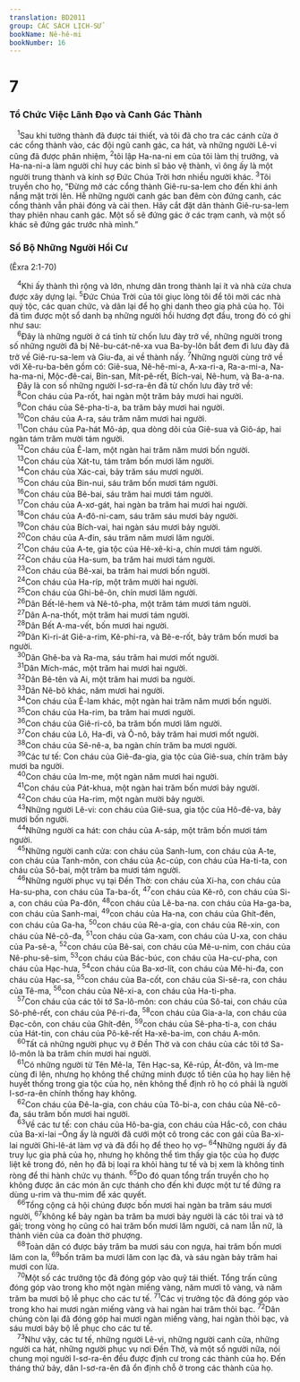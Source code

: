 ```yaml
---
translation: BD2011
group: CÁC SÁCH LỊCH-SỬ
bookName: Nê-hê-mi 
bookNumber: 16
---
```


<div class="title"><h1>7</h1><h3>Tổ Chức Việc Lãnh Ðạo và Canh Gác Thành</h3></div>
<span class="verse ne_7_1"> <sup>1</sup>Sau khi tường thành đã được tái thiết, và tôi đã cho tra các cánh cửa ở các cổng thành vào, các đội ngũ canh gác, ca hát, và những người Lê-vi cũng đã được phân nhiệm, </span>
<span class="verse ne_7_2"><sup>2</sup>tôi lập Ha-na-ni em của tôi làm thị trưởng, và Ha-na-ni-a làm người chỉ huy các binh sĩ bảo vệ thành, vì ông ấy là một người trung thành và kính sợ Ðức Chúa Trời hơn nhiều người khác. </span>
<span class="verse ne_7_3"><sup>3</sup>Tôi truyền cho họ, “Ðừng mở các cổng thành Giê-ru-sa-lem cho đến khi ánh nắng mặt trời lên. Hễ những người canh gác ban đêm còn đứng canh, các cổng thành vẫn phải đóng và cài then. Hãy cắt đặt dân thành Giê-ru-sa-lem thay phiên nhau canh gác. Một số sẽ đứng gác ở các trạm canh, và một số khác sẽ đứng gác trước nhà mình.”<br/></span>
<div class="title"><h3>Sổ Bộ Những Người Hồi Cư</h3><p>(Êxra 2:1-70)</p></div>
<span class="verse ne_7_4"> <sup>4</sup>Khi ấy thành thì rộng và lớn, nhưng dân trong thành lại ít và nhà cửa chưa được xây dựng lại. </span>
<span class="verse ne_7_5"><sup>5</sup>Ðức Chúa Trời của tôi giục lòng tôi để tôi mời các nhà quý tộc, các quan chức, và dân lại để họ ghi danh theo gia phả của họ. Tôi đã tìm được một sổ danh bạ những người hồi hương đợt đầu, trong đó có ghi như sau:<br/></span>
<span class="verse ne_7_6"> <sup>6</sup>Ðây là những người ở cá tỉnh từ chốn lưu đày trở về, những người trong số những người đã bị Nê-bu-cát-nê-xa vua Ba-by-lôn bắt đem đi lưu đày đã trở về Giê-ru-sa-lem và Giu-đa, ai về thành nấy. </span>
<span class="verse ne_7_7"><sup>7</sup>Những người cùng trở về với Xê-ru-ba-bên gồm có: Giê-sua, Nê-hê-mi-a, A-xa-ri-a, Ra-a-mi-a, Na-ha-ma-ni, Mộc-đê-cai, Bin-san, Mít-pê-rết, Bích-vai, Nê-hum, và Ba-a-na.<br/> Ðây là con số những người I-sơ-ra-ên đã từ chốn lưu đày trở về:<br/></span>
<span class="verse ne_7_8"> <sup>8</sup>Con cháu của Pa-rốt, hai ngàn một trăm bảy mươi hai người.<br/></span>
<span class="verse ne_7_9"> <sup>9</sup>Con cháu của Sê-pha-ti-a, ba trăm bảy mươi hai người.<br/></span>
<span class="verse ne_7_10"> <sup>10</sup>Con cháu của A-ra, sáu trăm năm mươi hai người. <br/></span>
<span class="verse ne_7_11"> <sup>11</sup>Con cháu của Pa-hát Mô-áp, qua dòng dõi của Giê-sua và Giô-áp, hai ngàn tám trăm mười tám người. <br/></span>
<span class="verse ne_7_12"> <sup>12</sup>Con cháu của Ê-lam, một ngàn hai trăm năm mươi bốn người.<br/></span>
<span class="verse ne_7_13"> <sup>13</sup>Con cháu của Xát-tu, tám trăm bốn mươi lăm người. <br/></span>
<span class="verse ne_7_14"> <sup>14</sup>Con cháu của Xác-cai, bảy trăm sáu mươi người.<br/></span>
<span class="verse ne_7_15"> <sup>15</sup>Con cháu của Bin-nui, sáu trăm bốn mươi tám người.<br/></span>
<span class="verse ne_7_16"> <sup>16</sup>Con cháu của Bê-bai, sáu trăm hai mươi tám người. <br/></span>
<span class="verse ne_7_17"> <sup>17</sup>Con cháu của A-xơ-gát, hai ngàn ba trăm hai mươi hai người. <br/></span>
<span class="verse ne_7_18"> <sup>18</sup>Con cháu của A-đô-ni-cam, sáu trăm sáu mươi bảy người. <br/></span>
<span class="verse ne_7_19"> <sup>19</sup>Con cháu của Bích-vai, hai ngàn sáu mươi bảy người. <br/></span>
<span class="verse ne_7_20"> <sup>20</sup>Con cháu của A-đin, sáu trăm năm mươi lăm người. <br/></span>
<span class="verse ne_7_21"> <sup>21</sup>Con cháu của A-te, gia tộc của Hê-xê-ki-a, chín mươi tám người.<br/></span>
<span class="verse ne_7_22"> <sup>22</sup>Con cháu của Ha-sum, ba trăm hai mươi tám người.<br/></span>
<span class="verse ne_7_23"> <sup>23</sup>Con cháu của Bê-xai, ba trăm hai mươi bốn người. <br/></span>
<span class="verse ne_7_24"> <sup>24</sup>Con cháu của Ha-ríp, một trăm mười hai người.<br/></span>
<span class="verse ne_7_25"> <sup>25</sup>Con cháu của Ghi-bê-ôn, chín mươi lăm người.<br/></span>
<span class="verse ne_7_26"> <sup>26</sup>Dân Bết-lê-hem và Nê-tô-pha, một trăm tám mươi tám người.<br/></span>
<span class="verse ne_7_27"> <sup>27</sup>Dân A-na-thốt, một trăm hai mươi tám người.<br/></span>
<span class="verse ne_7_28"> <sup>28</sup>Dân Bết A-ma-vết, bốn mươi hai người.<br/></span>
<span class="verse ne_7_29"> <sup>29</sup>Dân Ki-ri-át Giê-a-rim, Kê-phi-ra, và Bê-e-rốt, bảy trăm bốn mươi ba người.<br/></span>
<span class="verse ne_7_30"> <sup>30</sup>Dân Ghê-ba và Ra-ma, sáu trăm hai mươi mốt người.<br/></span>
<span class="verse ne_7_31"> <sup>31</sup>Dân Mích-mác, một trăm hai mươi hai người.<br/></span>
<span class="verse ne_7_32"> <sup>32</sup>Dân Bê-tên và Ai, một trăm hai mươi ba người. <br/></span>
<span class="verse ne_7_33"> <sup>33</sup>Dân Nê-bô khác, năm mươi hai người.<br/></span>
<span class="verse ne_7_34"> <sup>34</sup>Con cháu của Ê-lam khác, một ngàn hai trăm năm mươi bốn người.<br/></span>
<span class="verse ne_7_35"> <sup>35</sup>Con cháu của Ha-rim, ba trăm hai mươi người.<br/></span>
<span class="verse ne_7_36"> <sup>36</sup>Con cháu của Giê-ri-cô, ba trăm bốn mươi lăm người.<br/></span>
<span class="verse ne_7_37"> <sup>37</sup>Con cháu của Lô, Ha-đi, và Ô-nô, bảy trăm hai mươi mốt người. <br/></span>
<span class="verse ne_7_38"> <sup>38</sup>Con cháu của Sê-nê-a, ba ngàn chín trăm ba mươi người. <br/></span>
<span class="verse ne_7_39"> <sup>39</sup>Các tư tế: Con cháu của Giê-đa-gia, gia tộc của Giê-sua, chín trăm bảy mươi ba người.<br/></span>
<span class="verse ne_7_40"> <sup>40</sup>Con cháu của Im-me, một ngàn năm mươi hai người.<br/></span>
<span class="verse ne_7_41"> <sup>41</sup>Con cháu của Pát-khua, một ngàn hai trăm bốn mươi bảy người.<br/></span>
<span class="verse ne_7_42"> <sup>42</sup>Con cháu của Ha-rim, một ngàn mười bảy người.<br/></span>
<span class="verse ne_7_43"> <sup>43</sup>Những người Lê-vi: con cháu của Giê-sua, gia tộc của Hô-đê-va, bảy mươi bốn người.<br/></span>
<span class="verse ne_7_44"> <sup>44</sup>Những người ca hát: con cháu của A-sáp, một trăm bốn mươi tám người. <br/></span>
<span class="verse ne_7_45"> <sup>45</sup>Những người canh cửa: con cháu của Sanh-lum, con cháu của A-te, con cháu của Tanh-môn, con cháu của Ạc-cúp, con cháu của Ha-ti-ta, con cháu của Sô-bai, một trăm ba mươi tám người. <br/></span>
<span class="verse ne_7_46"> <sup>46</sup>Những người phục vụ tại Ðền Thờ: con cháu của Xi-ha, con cháu của Ha-su-pha, con cháu của Ta-ba-ốt, </span>
<span class="verse ne_7_47"><sup>47</sup>con cháu của Kê-rô, con cháu của Si-a, con cháu của Pa-đôn, </span>
<span class="verse ne_7_48"><sup>48</sup>con cháu của Lê-ba-na. con cháu của Ha-ga-ba, con cháu của Sanh-mai, </span>
<span class="verse ne_7_49"><sup>49</sup>con cháu của Ha-na, con cháu của Ghít-đên, con cháu của Ga-ha, </span>
<span class="verse ne_7_50"><sup>50</sup>con cháu của Rê-a-gia, con cháu của Rê-xin, con cháu của Nê-cô-đa, </span>
<span class="verse ne_7_51"><sup>51</sup>con cháu của Ga-xam, con cháu của U-xa, con cháu của Pa-sê-a, </span>
<span class="verse ne_7_52"><sup>52</sup>con cháu của Bê-sai, con cháu của Mê-u-nim, con cháu của Nê-phu-sê-sim, </span>
<span class="verse ne_7_53"><sup>53</sup>con cháu của Bác-búc, con cháu của Ha-cư-pha, con cháu của Hạc-hưa, </span>
<span class="verse ne_7_54"><sup>54</sup>con cháu của Ba-xơ-lít, con cháu của Mê-hi-đa, con cháu của Hạc-sa, </span>
<span class="verse ne_7_55"><sup>55</sup>con cháu của Ba-cốt, con cháu của Si-sê-ra, con cháu của Tê-ma, </span>
<span class="verse ne_7_56"><sup>56</sup>con cháu của Nê-xi-a, con cháu của Ha-ti-pha.<br/></span>
<span class="verse ne_7_57"> <sup>57</sup>Con cháu của các tôi tớ Sa-lô-môn: con cháu của Sô-tai, con cháu của Sô-phê-rết, con cháu của Pê-ri-đa, </span>
<span class="verse ne_7_58"><sup>58</sup>con cháu của Gia-a-la, con cháu của Ðạc-côn, con cháu của Ghít-đên, </span>
<span class="verse ne_7_59"><sup>59</sup>con cháu của Sê-pha-ti-a, con cháu của Hát-tin, con cháu của Pô-kê-rết Ha-xê-ba-im, con cháu A-môn. <br/></span>
<span class="verse ne_7_60"> <sup>60</sup>Tất cả những người phục vụ ở Ðền Thờ và con cháu của các tôi tớ Sa-lô-môn là ba trăm chín mươi hai người.<br/></span>
<span class="verse ne_7_61"> <sup>61</sup>Có những người từ Tên Mê-la, Tên Hạc-sa, Kê-rúp, Át-đôn, và Im-me cùng đi lên, nhưng họ không thể chứng minh được tổ tiên của họ hay liên hệ huyết thống trong gia tộc của họ, nên không thể định rõ họ có phải là người I-sơ-ra-ên chính thống hay không.<br/></span>
<span class="verse ne_7_62"> <sup>62</sup>Con cháu của Ðê-la-gia, con cháu của Tô-bi-a, con cháu của Nê-cô-đa, sáu trăm bốn mươi hai người. <br/></span>
<span class="verse ne_7_63"> <sup>63</sup>Về các tư tế: con cháu của Hô-ba-gia, con cháu của Hắc-cô, con cháu của Ba-xi-lai –Ông ấy là người đã cưới một cô trong các con gái của Ba-xi-lai người Ghi-lê-át làm vợ và đã đổi họ để theo họ vợ– </span>
<span class="verse ne_7_64"><sup>64</sup>Những người ấy đã truy lục gia phả của họ, nhưng họ không thể tìm thấy gia tộc của họ được liệt kê trong đó, nên họ đã bị loại ra khỏi hàng tư tế và bị xem là không tinh ròng để thi hành chức vụ thánh. </span>
<span class="verse ne_7_65"><sup>65</sup>Do đó quan tổng trấn truyền cho họ không được ăn các món ăn cực thánh cho đến khi được một tư tế đứng ra dùng u-rim và thu-mim để xác quyết.<br/></span>
<span class="verse ne_7_66"> <sup>66</sup>Tổng cộng cả hội chúng được bốn mươi hai ngàn ba trăm sáu mươi người, </span>
<span class="verse ne_7_67"><sup>67</sup>không kể bảy ngàn ba trăm ba mươi bảy người là các tôi trai và tớ gái; trong vòng họ cũng có hai trăm bốn mươi lăm người, cả nam lẫn nữ, là thành viên của ca đoàn thờ phượng.<br/></span>
<span class="verse ne_7_68"> <sup>68</sup>Toàn dân có được bảy trăm ba mươi sáu con ngựa, hai trăm bốn mươi lăm con la, </span>
<span class="verse ne_7_69"><sup>69</sup>bốn trăm ba mươi lăm con lạc đà, và sáu ngàn bảy trăm hai mươi con lừa.<br/></span>
<span class="verse ne_7_70"> <sup>70</sup>Một số các trưởng tộc đã đóng góp vào quỹ tái thiết. Tổng trấn cũng đóng góp vào trong kho một ngàn miếng vàng, năm mươi tô vàng, và năm trăm ba mươi bộ lễ phục cho các tư tế. </span>
<span class="verse ne_7_71"><sup>71</sup>Các vị trưởng tộc đã đóng góp vào trong kho hai mươi ngàn miếng vàng và hai ngàn hai trăm thỏi bạc. </span>
<span class="verse ne_7_72"><sup>72</sup>Dân chúng còn lại đã đóng góp hai mươi ngàn miếng vàng, hai ngàn thỏi bạc, và sáu mươi bảy bộ lễ phục cho các tư tế.<br/></span>
<span class="verse ne_7_73"> <sup>73</sup>Như vậy, các tư tế, những người Lê-vi, những người canh cửa, những người ca hát, những người phục vụ nơi Ðền Thờ, và một số người nữa, nói chung mọi người I-sơ-ra-ên đều được định cư trong các thành của họ. Ðến tháng thứ bảy, dân I-sơ-ra-ên đã ổn định chỗ ở trong các thành của họ.<br/></span>
